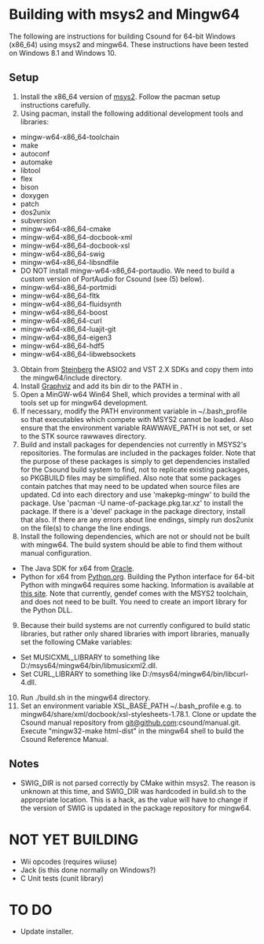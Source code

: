 # Building with msys2 and Mingw64

The following are instructions for building Csound for 64-bit Windows (x86_64) using msys2 and mingw64. These instructions have been tested on Windows 8.1 and Windows 10.

## Setup

1. Install the x86_64 version of [msys2](http://msys2.github.io/). Follow the pacman setup instructions carefully.
2. Using pacman, install the following additional development tools and libraries:
  * mingw-w64-x86_64-toolchain
  * make
  * autoconf
  * automake
  * libtool
  * flex
  * bison
  * doxygen
  * patch
  * dos2unix
  * subversion
  * mingw-w64-x86_64-cmake
  * mingw-w64-x86_64-docbook-xml
  * mingw-w64-x86_64-docbook-xsl
  * mingw-w64-x86_64-swig
  * mingw-w64-x86_64-libsndfile
  * DO NOT install mingw-w64-x86_64-portaudio. We need to build a custom version of PortAudio for Csound (see (5) below).
  * mingw-w64-x86_64-portmidi
  * mingw-w64-x86_64-fltk
  * mingw-w64-x86_64-fluidsynth
  * mingw-w64-x86_64-boost
  * mingw-w64-x86_64-curl
  * mingw-w64-x86_64-luajit-git
  * mingw-w64-x86_64-eigen3
  * mingw-w64-x86_64-hdf5
  * mingw-w64-x86_64-libwebsockets
3. Obtain from [Steinberg](http://www.steinberg.net/en/company/developers.html) the ASIO2 and VST 2.X SDKs and copy them into the mingw64/include directory.
4. Install [Graphviz](http://www.graphviz.org/) and add its bin dir to the PATH in .
5. Open a MinGW-w64 Win64 Shell, which provides a terminal with all tools set up for mingw64 development.
6. If necessary, modify the PATH environment variable in ~/.bash_profile so that executables which compete with MSYS2 cannot be loaded. Also ensure that the environment variable RAWWAVE_PATH is not set, or set to the STK source rawwaves directory.
7. Build and install packages for dependencies not currently in MSYS2's repositories. The formulas are included in the packages folder. Note that the purpose of these packages is simply to get dependencies installed for the Csound build system to find, not to replicate existing packages, so PKGBUILD files may be simplified. Also note that some packages contain patches that may need to be updated when source files are updated. Cd into each directory and use 'makepkg-mingw' to build the package. Use 'pacman -U name-of-package.pkg.tar.xz' to install the package. If there is a 'devel' package in the package directory, install that also. If there are any errors about line endings, simply run dos2unix on the file(s) to change the line endings.
8. Install the following dependencies, which are not or should not be built with mingw64. The build system should be able to find them without manual configuration.
  * The Java SDK for x64 from [Oracle](http://www.oracle.com/technetwork/java/index.html).
  * Python for x64 from [Python.org](https://www.python.org/). Building the Python interface for 64-bit Python with mingw64 requires some hacking. Information is available at [this site](http://ascend4.org/Setting_up_a_MinGW-w64_build_environment). Note that currently, gendef comes with the MSYS2 toolchain, and does not need to be built. You need to create an import library for the Python DLL.
9. Because their build systems are not currently configured to build static libraries, but rather only shared libraries with import libraries, manually set the following CMake variables:
  * Set MUSICXML_LIBRARY to something like D:/msys64/mingw64/bin/libmusicxml2.dll.
  * Set CURL_LIBRARY to something like D:/msys64/mingw64/bin/libcurl-4.dll.
10. Run ./build.sh in the mingw64 directory.
11. Set an environment variable XSL_BASE_PATH ~/.bash_profile e.g. to mingw64/share/xml/docbook/xsl-stylesheets-1.78.1. Clone or update the Csound manual repository from git@github.com:csound/manual.git. Execute "mingw32-make html-dist" in the mingw64 shell to build the Csound Reference Manual.

## Notes

* SWIG_DIR is not parsed correctly by CMake within msys2.  The reason is unknown at this time, and SWIG_DIR was hardcoded in build.sh to the appropriate location.  This is a hack, as the value will have to change if the version of SWIG is updated in the package repository for mingw64.

# NOT YET BUILDING

* Wii opcodes (requires wiiuse)
* Jack (is this done normally on Windows?)
* C Unit tests (cunit library)

# TO DO

* Update installer.

